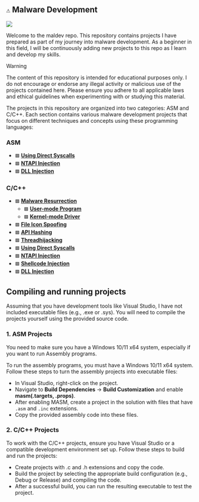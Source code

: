## `⚠️` Malware Development 

<img src="https://github.com/x1nerama/maldev/blob/main/gif/video.gif?raw=true">

Welcome to the maldev repo. This repository contains projects I have prepared as part of my journey into malware development. As a beginner in this field, I will be continuously adding new projects to this repo as I learn and develop my skills. 

> [!Warning]
> The content of this repository is intended for educational purposes only. I do not encourage or endorse any illegal activity or malicious use of the projects contained here. Please ensure you adhere to all applicable laws and ethical guidelines when experimenting with or studying this material.

The projects in this repository are organized into two categories: ASM and C/C++. Each section contains various malware development projects that focus on different techniques and concepts using these programming languages:

### ASM 
- `🟩` [**Using Direct Syscalls**](https://github.com/x1nerama/maldev/tree/main/ASM/Using%20Direct%20Syscalls)
- `🟩` [**NTAPI Injection**](https://github.com/x1nerama/maldev/tree/main/ASM/NTAPI%20Injection)
- `🟩` [**DLL Injection**](https://github.com/x1nerama/maldev/tree/main/ASM/DLL%20Injection)

### C/C++
- `🟩` [**Malware Resurrection**](https://github.com/0xbekoo/maldev/tree/main/C/Malware-Resurrection)
  - `🟩` [**User-mode Program**](https://github.com/0xbekoo/maldev/tree/main/C/Malware-Resurrection/user_mode)
  - `🟩` [**Kernel-mode Driver**](https://github.com/0xbekoo/maldev/tree/main/C/Malware-Resurrection/kernel_mode)
- `🟩` [**File Icon Spoofing**](https://github.com/0xbekoo/maldev/tree/main/C/File-Icon-Spoofing)
- `🟩` [**API Hashing**](https://github.com/x1nerama/maldev/tree/main/C/API-Hashing)
- `🟩` [**Threadhijacking**](https://github.com/x1nerama/maldev/tree/main/C/ThreadHijacking)
- `🟩` [**Using Direct Syscalls**](https://github.com/x1nerama/maldev/tree/main/C/Direct-Syscall)
- `🟩` [**NTAPI Injection**](https://github.com/x1nerama/maldev/tree/main/C/NTAPI-Injection)
- `🟩` [**Shellcode Injection**](https://github.com/x1nerama/maldev/tree/main/C/Shellcode-Injection)
- `🟩` [**DLL Injection**](https://github.com/x1nerama/maldev/tree/main/C/DLL-Injection)

## Compiling and running projects

Assuming that you have development tools like Visual Studio, I have not included executable files (e.g., .exe or .sys). You will need to compile the projects yourself using the provided source code.

### 1. ASM Projects

You need to make sure you have a Windows 10/11 x64 system, especially if you want to run Assembly programs. 

To run the assembly programs, you must have a Windows 10/11 x64 system. Follow these steps to turn the assembly projects into executable files:
- In Visual Studio, right-click on the project.
- Navigate to **Build Dependencies** -> **Build Customization** and enable **masm(.targets, .props)**.
- After enabling MASM, create a project in the solution with files that have `.asm` and `.inc` extensions.
- Copy the provided assembly code into these files.

### 2. C/C++ Projects

To work with the C/C++ projects, ensure you have Visual Studio or a compatible development environment set up. Follow these steps to build and run the projects:

- Create projects with .c and .h extensions and copy the code.
- Build the project by selecting the appropriate build configuration (e.g., Debug or Release) and compiling the code.
- After a successful build, you can run the resulting executable to test the project.
